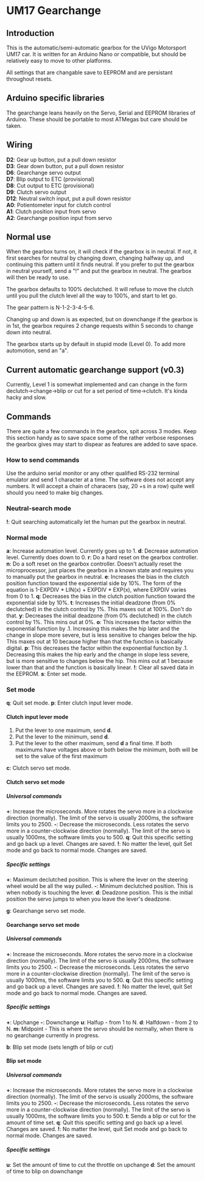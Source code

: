 # UM17 Gearchange

## Introduction
This is the automatic/semi-automatic gearbox for the UVigo Motorsport UM17 car. It is written for an Arduino Nano or compatible, but should be relatively easy to move to other platforms.

All settings that are changable save to EEPROM and are persistant throughout resets.

## Arduino specific libraries
The gearchange leans heavily on the Servo, Serial and EEPROM libraries of Arduino. These should be portable to most ATMegas but care should be taken.

## Wiring
**D2**: Gear up button, put a pull down resistor  
**D3**: Gear down button, put a pull down resistor  
**D6**: Gearchange servo output  
**D7**: Blip output to ETC (provisional)  
**D8**: Cut output to ETC (provisional)  
**D9**: Clutch servo output  
**D12**: Neutral switch input, put a pull down resistor  
**A0**: Potientometer input for clutch control  
**A1**: Clutch position input from servo  
**A2**: Gearchange position input from servo  

## Normal use
When the gearbox turns on, it will check if the gearbox is in neutral. If not, it first searches for neutral by changing down, changing halfway up, and continuing this pattern until it finds neutral. If you prefer to put the gearbox in neutral yourself, send a "!" and put the gearbox in neutral. The gearbox will then be ready to use.

The gearbox defaults to 100% declutched. It will refuse to move the clutch until you pull the clutch level all the way to 100%, and start to let go. 

The gear pattern is N-1-2-3-4-5-6.

Changing up and down is as expected, but on downchange if the gearbox is in 1st, the gearbox requires 2 change requests within 5 seconds to change down into neutral. 

The gearbox starts up by default in stupid mode (Level 0). To add more automotion, send an "a".

## Current automatic gearchange support (v0.3)
Currently, Level 1 is somewhat implemented and can change in the form declutch->change->blip or cut for a set period of time->clutch. It's kinda hacky and slow.

## Commands
There are quite a few commands in the gearbox, spit across 3 modes. Keep this section handy as to save space some of the rather verbose responses the gearbox gives may start to dispear as features are added to save space.

### How to send commands
Use the arduino serial monitor or any other qualified RS-232 terminal emulator and send 1 character at a time. The software does not accept any numbers. It will accept a chain of characers (say, 20 +s in a row) quite well should you need to make big changes.

### Neutral-search mode
**!**: Quit searching automatically let the human put the gearbox in neutral.

### Normal mode
**a**: Increase automation level. Currently goes up to 1.
**d**: Decrease automation level. Currently does down to 0.
**r**: Do a hard reset on the gearbox controller.
**n**: Do a soft reset on the gearbox controller. Doesn't actually reset the microprocessor, just places the gearbox in a known state and requires you to manually put the gearbox in neutral.
**e**: Increases the bias in the clutch position function toward the exponential side by 10%. The form of the equation is 1-EXPDIV * LIN(x) + EXPDIV * EXP(x), where EXPDIV varies from 0 to 1.
**q**: Decreases the bias in the clutch position function toward the exponential side by 10%.
**t**: Increases the initial deadzone (from 0% declutched) in the clutch control by 1%. This maxes out at 100%. Don't do that.
**y**: Decreases the initial deadzone (from 0% declutched) in the clutch control by 1%. This mins out at 0%.
**o**: This increases the factor within the exponential function by .1. Increasing this makes the hip later and the change in slope more severe, but is less sensitive to changes below the hip. This maxes out at 10 because higher than that the function is basically digital.
**p**: This decreases the factor within the exponential function by .1. Decreasing this makes the hip early and the change in slope less severe, but is more sensitive to changes below the hip. This mins out at 1 because lower than that and the function is basically linear.
**!**: Clear all saved data in the EEPROM.
**s**: Enter set mode.

### Set mode
**q**: Quit set mode.
**p**: Enter clutch input lever mode.
#### Clutch input lever mode
1. Put the lever to one maximum, send **d**.
2. Put the lever to the minimum, send **d**.
3. Put the lever to the other maximum, send **d** a final time.
If both maximums have voltages above or both below the minimum, both will be set to the value of the first maximum

**c**: Clutch servo set mode.
#### Clutch servo set mode
##### Universal commands
**+**: Increase the microseconds. More rotates the servo more in a clockwise direction (normally). The limit of the servo is usually 2000ms, the software limits you to 2500.
**-**: Decrease the microseconds. Less rotates the servo more in a counter-clockwise direction (normally). The limit of the servo is usually 1000ms, the software limits you to 500.
**q**: Quit this specific setting and go back up a level. Changes are saved.
**!**: No matter the level, quit Set mode and go back to normal mode. Changes are saved.
##### Specific settings
**+**: Maximum declutched position. This is where the lever on the steering wheel would be all the way pulled.
**-**: Minimum declutched position. This is when nobody is touching the lever.
**d**: Deadzone position. This is the initial position the servo jumps to when you leave the lever's deadzone.

**g**: Gearchange servo set mode.
#### Gearchange servo set mode
##### Universal commands
**+**: Increase the microseconds. More rotates the servo more in a clockwise direction (normally). The limit of the servo is usually 2000ms, the software limits you to 2500.
**-**: Decrease the microseconds. Less rotates the servo more in a counter-clockwise direction (normally). The limit of the servo is usually 1000ms, the software limits you to 500.
**q**: Quit this specific setting and go back up a level. Changes are saved.
**!**: No matter the level, quit Set mode and go back to normal mode. Changes are saved.
##### Specific settings
**+**: Upchange
**-**: Downchange
**u**: Halfup - from 1 to N.
**d**: Halfdown - from 2 to N.
**m**: Midpoint - This is where the servo should be normally, when there is no gearchange currently in progress.

**b**: Blip set mode (sets length of blip or cut)
#### Blip set mode
##### Universal commands
**+**: Increase the microseconds. More rotates the servo more in a clockwise direction (normally). The limit of the servo is usually 2000ms, the software limits you to 2500.
**-**: Decrease the microseconds. Less rotates the servo more in a counter-clockwise direction (normally). The limit of the servo is usually 1000ms, the software limits you to 500.
**t**: Sends a blip or cut for the amount of time set.
**q**: Quit this specific setting and go back up a level. Changes are saved.
**!**: No matter the level, quit Set mode and go back to normal mode. Changes are saved.
##### Specific settings
**u**: Set the amount of time to cut the throttle on upchange
**d**: Set the amount of time to blip on downchange

